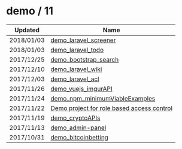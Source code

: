 
  # demo / 11

  | Updated    | Name                                                                                        |
| ---------- | ------------------------------------------------------------------------------------------- |
| 2018/01/03 | [demo_laravel_screener](https://github.com/marcpre/demo_laravel_screener)                   |
| 2018/01/03 | [demo_laravel_todo](https://github.com/marcpre/demo_laravel_todo)                           |
| 2017/12/25 | [demo_bootstrap_search](https://github.com/marcpre/demo_bootstrap_search)                   |
| 2017/12/10 | [demo_laravel_wiki](https://github.com/marcpre/demo_laravel_wiki)                           |
| 2017/12/03 | [demo_laravel_acl](https://github.com/marcpre/demo_laravel_acl)                             |
| 2017/11/26 | [demo_vuejs_imgurAPI](https://github.com/marcpre/demo_vuejs_imgurAPI)                       |
| 2017/11/24 | [demo_npm_minimumViableExamples](https://github.com/marcpre/demo_npm_minimumViableExamples) |
| 2017/11/22 | [Demo project for role based access control](https://github.com/marcpre/demo_npm_rbac)      |
| 2017/11/19 | [demo_cryptoAPIs](https://github.com/marcpre/demo_cryptoAPIs)                               |
| 2017/11/13 | [demo_admin-panel](https://github.com/marcpre/demo_admin-panel)                             |
| 2017/10/31 | [demo_bitcoinbetting](https://github.com/marcpre/demo_bitcoinbetting)                       |
  